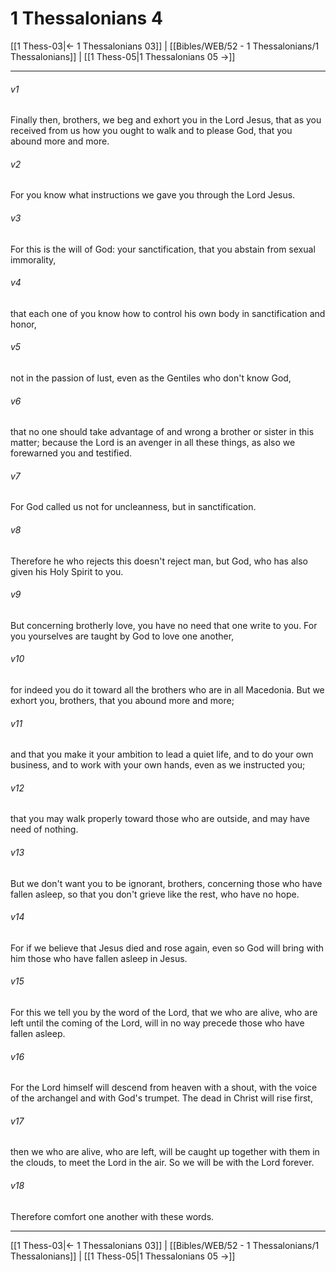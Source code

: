 # 1 Thessalonians 4

[[1 Thess-03|← 1 Thessalonians 03]] | [[Bibles/WEB/52 - 1 Thessalonians/1 Thessalonians]] | [[1 Thess-05|1 Thessalonians 05 →]]
***



###### v1 
Finally then, brothers, we beg and exhort you in the Lord Jesus, that as you received from us how you ought to walk and to please God, that you abound more and more. 

###### v2 
For you know what instructions we gave you through the Lord Jesus. 

###### v3 
For this is the will of God: your sanctification, that you abstain from sexual immorality, 

###### v4 
that each one of you know how to control his own body in sanctification and honor, 

###### v5 
not in the passion of lust, even as the Gentiles who don't know God, 

###### v6 
that no one should take advantage of and wrong a brother or sister in this matter; because the Lord is an avenger in all these things, as also we forewarned you and testified. 

###### v7 
For God called us not for uncleanness, but in sanctification. 

###### v8 
Therefore he who rejects this doesn't reject man, but God, who has also given his Holy Spirit to you. 

###### v9 
But concerning brotherly love, you have no need that one write to you. For you yourselves are taught by God to love one another, 

###### v10 
for indeed you do it toward all the brothers who are in all Macedonia. But we exhort you, brothers, that you abound more and more; 

###### v11 
and that you make it your ambition to lead a quiet life, and to do your own business, and to work with your own hands, even as we instructed you; 

###### v12 
that you may walk properly toward those who are outside, and may have need of nothing. 

###### v13 
But we don't want you to be ignorant, brothers, concerning those who have fallen asleep, so that you don't grieve like the rest, who have no hope. 

###### v14 
For if we believe that Jesus died and rose again, even so God will bring with him those who have fallen asleep in Jesus. 

###### v15 
For this we tell you by the word of the Lord, that we who are alive, who are left until the coming of the Lord, will in no way precede those who have fallen asleep. 

###### v16 
For the Lord himself will descend from heaven with a shout, with the voice of the archangel and with God's trumpet. The dead in Christ will rise first, 

###### v17 
then we who are alive, who are left, will be caught up together with them in the clouds, to meet the Lord in the air. So we will be with the Lord forever. 

###### v18 
Therefore comfort one another with these words.

***
[[1 Thess-03|← 1 Thessalonians 03]] | [[Bibles/WEB/52 - 1 Thessalonians/1 Thessalonians]] | [[1 Thess-05|1 Thessalonians 05 →]]
